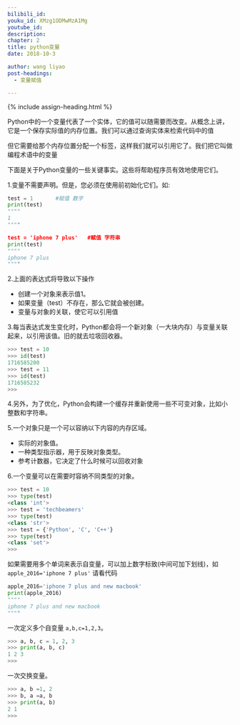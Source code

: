 ```yaml
---
bilibili_id: 
youku_id: XMzg1ODMwMzA1Mg
youtube_id:
description: 
chapter: 2
title: python变量
date: 2018-10-3

author: wang liyao
post-headings:
  - 变量赋值

---
```




{% include assign-heading.html %}

Python中的一个变量代表了一个实体，它的值可以随需要而改变。从概念上讲，它是一个保存实际值的内存位置。我们可以通过查询实体来检索代码中的值

但它需要给那个内存位置分配一个标签，这样我们就可以引用它了。我们把它叫做编程术语中的变量

下面是关于Python变量的一些关键事实。这些将帮助程序员有效地使用它们。

1.变量不需要声明。但是，您必须在使用前初始化它们。如:

```python
test = 1       #赋值 数字
print(test)
""""
1
""""

test = 'iphone 7 plus'   #赋值 字符串
print(test)
""""
iphone 7 plus
""""

```
2.上面的表达式将导致以下操作
- 创建一个对象来表示值1。
- 如果变量（test）不存在，那么它就会被创建。
- 变量与对象的关联，使它可以引用值

3.每当表达式发生变化时，Python都会将一个新对象（一大块内存）与变量关联起来，以引用该值。旧的就去垃圾回收器。
```python
>>> test = 10
>>> id(test)
1716585200
>>> test = 11
>>> id(test)
1716585232
>>> 
```
4.另外，为了优化，Python会构建一个缓存并重新使用一些不可变对象，比如小整数和字符串。

5.一个对象只是一个可以容纳以下内容的内存区域。
- 实际的对象值。
- 一种类型指示器，用于反映对象类型。
- 参考计数器，它决定了什么时候可以回收对象

6.一个变量可以在需要时容纳不同类型的对象。
```python
>>> test = 10
>>> type(test)
<class 'int'>
>>> test = 'techbeamers'
>>> type(test)
<class 'str'>
>>> test = {'Python', 'C', 'C++'}
>>> type(test)
<class 'set'>
>>> 
```

如果需要用多个单词来表示自变量，可以加上数字标致(中间可加下划线)，如`apple_2016='iphone 7 plus'` 请看代码

```python
apple_2016='iphone 7 plus and new macbook'
print(apple_2016)
""""
iphone 7 plus and new macbook
""""
```

一次定义多个自变量  `a,b,c=1,2,3`。

```python
>>> a, b, c = 1, 2, 3
>>> print(a, b, c)
1 2 3
>>>
```

一次交换变量。

```python
>>> a, b =1, 2
>>> b, a =a, b
>>> print(a, b)
2 1
>>>
```

